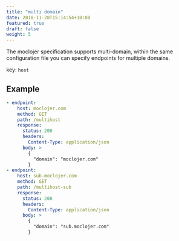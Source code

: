 ```yaml
---
title: "multi domain"
date: 2018-11-28T15:14:54+10:00
featured: true
draft: false
weight: 5
---
```


The moclojer specification supports multi-domain, within the same configuration file you can specify endpoints for multiple domains.

key: `host`

## Example

```yaml
- endpoint:
    host: moclojer.com
    method: GET
    path: /multihost
    response:
      status: 200
      headers:
        Content-Type: application/json
      body: >
        {
          "domain": "moclojer.com"
        }
- endpoint:
    host: sub.moclojer.com
    method: GET
    path: /multihost-sub
    response:
      status: 200
      headers:
        Content-Type: application/json
      body: >
        {
          "domain": "sub.moclojer.com"
        }
```

